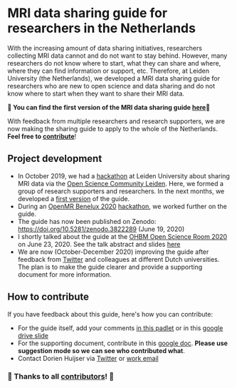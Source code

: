 # MRI data sharing guide for researchers in the Netherlands

With the increasing amount of data sharing initiatives, researchers collecting MRI data cannot and do not want to stay behind. However, many researchers do not know where to start, what they can share and where, where they can find information or support, etc. Therefore, at Leiden University (the Netherlands), we developed a MRI data sharing guide for researchers who are new to open science and data sharing and do not know where to start when they want to share their MRI data.

**:tada: You can find the first version of the MRI data sharing guide [here](https://doi.org/10.5281/zenodo.3822289):tada:**  

With feedback from multiple researchers and research supporters, we are now making the sharing guide to apply to the whole of the Netherlands. **Feel free to [contribute](#how-to-contribute)**!

## Project development
- In October 2019, we had a [hackathon](https://www.universiteitleiden.nl/open-science-community-leiden/news/oscl) at Leiden University about sharing MRI data via the [Open Science Community Leiden](https://www.universiteitleiden.nl/open-science-community-leiden). Here, we formed a group of research supporters and researchers. In the next months, we developed a [first version](https://github.com/DorienHuijser/DecisionTreeMRIData/blob/master/old/20200125_DecisionTree_FlowChart_v1.4.bmp) of the guide.
- During an [OpenMR Benelux 2020](https://openmrbenelux.github.io/) [hackathon](https://github.com/OpenMRBenelux/openmrb2020-hackathon/issues/4), we worked further on the guide.
- The guide has now been published on Zenodo: https://doi.org/10.5281/zenodo.3822289 (June 19, 2020)
- I shortly talked about the guide at the [OHBM Open Science Room 2020](https://ohbm.github.io/osr2020/) on June 23, 2020. See the talk abstract and slides [here](https://github.com/ohbm/osr2020/issues/55)
- We are now (October-December 2020) improving the guide after feedback from [Twitter](https://twitter.com/DorienHuijser/status/1273982821959426049) and colleagues at different Dutch universities. The plan is to make the guide clearer and provide a supporting document for more information.


## How to contribute
If you have feedback about this guide, here's how you can contribute:
- For the guide itself, add your comments [in this padlet](https://padlet.com/dorienhuijser/pmh2tsmqkanjkfiv) or in this [google drive slide](https://docs.google.com/presentation/d/1M42PlhJXNF7qLpIn9v06PFtr4-r9-9wWNHDAvxSVwK8/edit?usp=sharing)
- For the supporting document, contribute in this [google doc](https://docs.google.com/document/d/130OODoqyW3GGmIJCXYO-ykmCqAdlDXreKYDi7h0373c/edit?usp=sharing). **Please use suggestion mode so we can see who contributed what**.
- Contact Dorien Huijser via [Twitter](https://twitter.com/DorienHuijser) or [work email](mailto:huijser@essb.eur.nl)


### :tada: Thanks to all [contributors](https://github.com/DorienHuijser/DecisionTreeMRIData/blob/master/contributors.md)! :tada:
